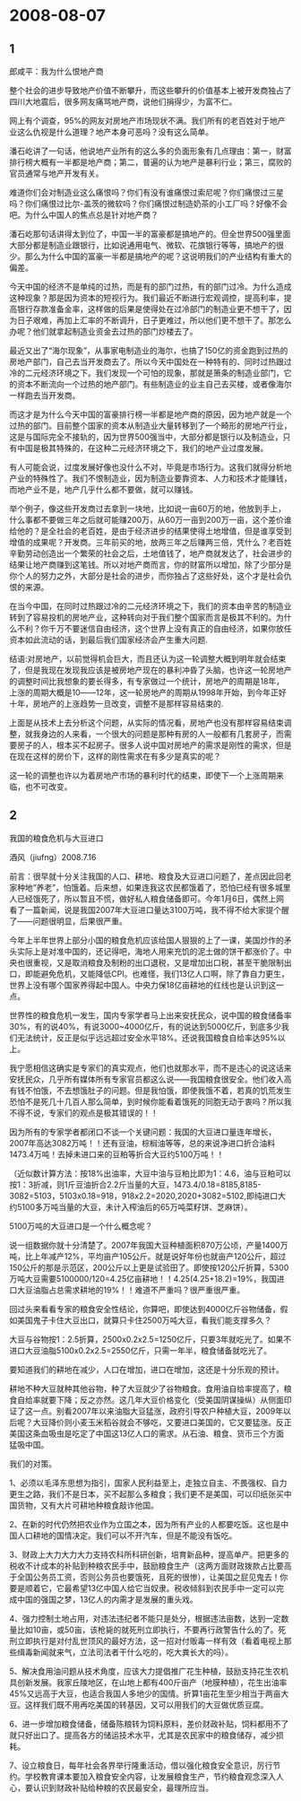 # 2008-08-07

## 1

郎咸平：我为什么恨地产商 

整个社会的进步导致地产价值不断攀升，而这些攀升的价值基本上被开发商独占了四川大地震后，很多网友痛骂地产商，说他们捐得少，为富不仁。

网上有个调查，95%的网友对房地产市场现状不满。我们所有的老百姓对于地产业这么仇视是什么道理？地产本身可恶吗？没有这么简单。

潘石屹讲了一句话，他说地产业所有的这么多的负面形象有几点理由：第一，财富排行榜大概有一半都是地产商；第二，普遍的认为地产是暴利行业；第三，腐败的官员通常与地产开发有关。

难道你们会对制造业这么痛恨吗？你们有没有谁痛恨过索尼呢？你们痛恨过三星吗？你们痛恨过比尔-盖茨的微软吗？你们痛恨过制造奶茶的小工厂吗？好像不会吧。为什么中国人的焦点总是针对地产商？

潘石屹那句话讲得太到位了，中国一半的富豪都是搞地产的。但全世界500强里面大部分都是制造业跟银行，比如说通用电气、微软、花旗银行等等，搞地产的很少。那么为什么中国的富豪一半都是搞地产的呢？这说明我们的产业结构有重大的偏差。

今天中国的经济不是单纯的过热，而是有的部门过热，有的部门过冷。为什么造成这种现象？那是因为资本的短视行为。我们最近不断进行宏观调控，提高利率，提高银行存款准备金率，这样做的后果是使得处在过冷部门的制造业更不想干了，因为日子艰难，再加上汇率的不断调升，日子更难过，所以他们更不想干了。那怎么办呢？他们就拿起制造业资金去过热的部门炒楼去了。

最近又出了“海尔现象”，从事家电制造业的海尔，也搞了150亿的资金跑到过热的房地产部门，自己去当开发商去了。所以今天中国处在一种特有的、同时过热跟过冷的二元经济环境之下。我们发现一个可怕的现象，那就是箫条的制造业部门，它的资本不断流向一个过热的地产部门。有些制造业的业主自己去买楼，或者像海尔一样跑去当开发商。

而这才是为什么今天中国的富豪排行榜一半都是地产商的原因，因为地产就是一个过热的部门。目前整个国家的资本从制造业大量转移到了一个畸形的房地产行业，这是与国际完全不接轨的，因为世界500强当中，大部分都是银行以及制造业，只有中国是极其特殊的，在这种二元经济环境之下，我们的地产业过度发展。

有人可能会说，过度发展好像也没什么不对，毕竟是市场行为。这我们就得分析地产业的特殊性了。我们不恨制造业，因为制造业要靠资本、人力和技术才能赚钱，而地产业不是，地产几乎什么都不要做，就可以赚钱。

举个例子，像这些开发商过去拿到一块地，比如说一亩60万的地，他放到手上，什么事都不要做三年之后就可能赚200万，从60万一亩到200万一亩，这个差价谁给他的？是全社会的老百姓，是由于经济进步的结果使得土地增值，但是谁享受到增值的成果呢？开发商。三年前买的地，放两三年之后赚两三倍，凭什么？老百姓辛勤劳动创造出一个繁荣的社会之后，土地值钱了，地产商就发达了，社会进步的结果让地产商赚到这笔钱。所以对地产商而言，你的财富所以增加，除了少部分是你个人的努力之外，大部分是社会的进步，而你独占了这些好处，这个才是社会仇恨的来源。

在当今中国，在同时过热跟过冷的二元经济环境之下，我们的资本由辛苦的制造业转到了容易投机的房地产业，这种转向对于我们整个国家而言是极其不利的。为什么不利？你千万不要迷信自由经济，这个世界上没有真正的自由经济，如果你放任资本如此流动的话，到最后我们国家经济会产生重大问题.

结语:对房地产，以前觉得机会巨大，而且还认为这一轮调整大概到明年就会结束了，但是我现在发现我应该是被房地产现在的暴利冲昏了头脑，也许这一轮房地产的调整时间比我想象的要长得多，有专家做过一个统计，房地产的周期是18年，上涨的周期大概是10――12年，这一轮房地产的周期从1998年开始，到今年正好十年，房地产的上涨趋势一旦改变，调整不是那样容易结束的.

上面是从技术上去分析这个问题，从实际的情况看，房地产也没有那样容易结束调整，就我身边的人来看，一个很大的问题是那种有房的人一般都有几套房子，而需要房子的人，根本买不起房子。很多人说中国对房地产的需求是刚性的需求，但是在现在这样的房价下，这样的刚性需求在有多少是真实的呢？

这一轮的调整也许以为着房地产市场的暴利时代的结束，即使下一个上涨周期来临，也不可改变。

## 2

我国的粮食危机与大豆进口 

酒风（jiufng）2008.7.16

前言：很早就十分关注我国的人口、耕地、粮食及大豆进口问题了，差点因此回老家种地“养老”，怕饿着。后来想，如果连我这农民都饿着了，恐怕已经有很多城里人已经饿死了，所以暂且不慌，做好私人粮食储备即可。今年1月6日，偶然上网看了一篇新闻，说是我国2007年大豆进口量达3100万吨，我不得不给大家提个醒了――问题很明显，后果很严重。

今年上半年世界上部分小国的粮食危机应该给国人狠狠的上了一课，美国炒作的矛头实际上是对准中国的，还记得吧，海地人用来充饥的泥土做的饼干都涨价了。中央也很重视，又是取消粮食及制粉的出口退税，又是增加出口税，甚至干脆限制出口，即能避免危机，又能降低CPI。也难怪，我们13亿人口啊，除了靠自力更生，世界上没有哪个国家养得起中国人。中央力保18亿亩耕地的红线也是认识到这一点。

世界性的粮食危机一发生，国内专家学者马上出来安抚民众，说中国的粮食储备率30%，有的说40%，有说3000~4000亿斤，有的说达到5000亿斤，到底多少我们无法统计，反正是似乎远远超过安全水平18%。还说我国粮食自给率达95%以上。

我宁愿相信这确实是专家们的真实观点，他们也就那水平，而不是违心的说这话来安抚民众，几乎所有媒体所有专家官员都这么说――我国粮食很安全。他们收入高有钱不怕饿，不去想饿肚子的问题。但是我怕饿，即使我饿不着，若真的饥荒发生恐怕不是死几十几百人那么简单，到时候你能看着饿死的同胞无动于衷吗？所以我不得不说，专家们的观点是极其错误的！！

因为所有的专家学者都闭口不谈一个关键问题：我国的大豆进口量连年增长，2007年高达3082万吨！！还有豆油，棕榈油等等，总的来说净进口折合油料1473.4万吨！去掉未进口来的豆粕等折合大豆约5100万吨！！

（近似数计算方法：按18%出油率，大豆中油与豆粕比即为1：4.6，油与豆粕可以按1：3折减，则1斤豆油折合2.2斤当量的大豆，1473.4/0.18=8185,8185-3082=5103，5103x0.18=918，918x2.2=2020,2020+3082=5102,即纯进口大约5100多万吨当量的大豆，未计入榨油后的65万吨菜籽饼、芝麻饼）。

5100万吨的大豆进口是一个什么概念呢？

说一组数据你就十分清楚了。2007年我国大豆种植面积870万公顷，产量1400万吨，比上年减产12%，平均亩产105公斤。就是说好年份也就亩产120公斤，超过150公斤的那是示范区，200公斤以上更是试验田了。即使按120公斤折算，5300万吨大豆需要5100000/120=4.25亿亩耕地！！4.25(4.25+18.2)=19%，我国进口大豆油脂占总需求耕地的19%！！难道不严重吗？很严重很严重。

回过头来看看专家的粮食安全性结论，你算吧，即使达到4000亿斤谷物储备，假如美国鬼子卡住大豆出口，就算只卡住2500万吨大豆，看我们能支撑多久？

大豆与谷物按1：2.5折算，2500x0.2x2.5=1250亿斤，只要3年就吃光了。如果不进口大豆油脂5100x0.2x2.5=2550亿斤，只需一年半，粮食储备就吃光了。

要知道我们的耕地在减少，人口在增加，进口在增加，这还是十分乐观的预计。

耕地不种大豆就种其他谷物，种了大豆就少了谷物粮食。食用油自给率提高了，粮食自给率就要下降；反之亦然。这几年大豆价格变化（受美国阴谋操纵）从侧面印证了这一点。别看2007年以来油脂大豆猛涨，政府引导农户种植大豆，2009年以后呢？大豆降价则小麦玉米稻谷就会不够吃，又要进口美国的，它又要猛涨。反正美国这条血吸虫是吃定了中国这13亿人口的需求。从石油、粮食、货币三个方面猛吸中国。

我们的对策。

1、必须以毛泽东思想为指引，国家人民利益至上，走独立自主、不畏强权、自力更生之路，我们不是日本，买不起那么多粮食；我们更不是美国，可以印纸张买中国货物，又有大片可耕地种粮食敲诈他国。

2、在新的时代仍然把农业作为立国之本，因为所有产业的人都要吃饭。这也是中国人口耕地的国情决定。我们可以不开汽车，但是不能没有饭吃。

3、财政上大力大力大力支持农科所科研创新，培育新品种，提高单产。把更多的税收不计成本的补贴到种粮农民手中，鼓励粮食生产（这两方面财政拨款占比要高于全国公务员工资，否则公务员也要饿死，且死的很惨），让美国之屁见鬼去！你要是顺着它，它最希望13亿中国人给它当奴隶。税收倾斜到农民手中一定可以完成中国的强国之梦，13亿人的内需才是发展的重头戏。

4、强力控制土地占用，对违法违纪者不能只是处分，根据违法亩数，达到一定数量比如10亩，或50亩，该枪毙的就死刑立即执行，不要再行政警告什么的了。死刑立即执行是对付乱世顶风的最好方法，这一招对付贩毒一样有效（看着电视上那些缉毒新闻就来气，立法司法者干什么吃的，吃大粪长大的吗）。

5、解决食用油问题从技术角度，应该大力提倡推广花生种植，鼓励支持花生农机具创新发展。我家丘陵地区，在山地上都有400斤亩产（地膜种植），花生出油率45%又远高于大豆，也适合我国人多地少的国情。折算1亩花生至少相当于两亩大豆。这样我们既不用再吃美国的转基因，又可以用我们的大豆做优质豆腐。

6、进一步增加粮食储备，储备陈粮转为饲料原料，差价财政补贴，饲料都用不了就只好出口了。提高各方的储运技术水平，尤其是农民家中的粮食储存，减少损耗。

7、设立粮食日，每年社会各界举行隆重活动，借以强化粮食安全意识，厉行节约。学校教育课本要加入粮食安全内容，让发展粮食生产，节约粮食观念深入人心，要认识到财政补贴给种粮的农民最安全，最理所应当。

